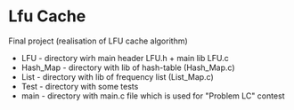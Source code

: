 # Lfu Cache
Final project (realisation of LFU cache algorithm)
* LFU - directory wirh main header LFU.h + main lib LFU.c
* Hash_Map - directory with lib of hash-table (Hash_Map.c)
* List - directory with lib of frequency list (List_Map.c)
* Test - directory with some tests
* main - directory with main.c file which is used for "Problem LC" contest
